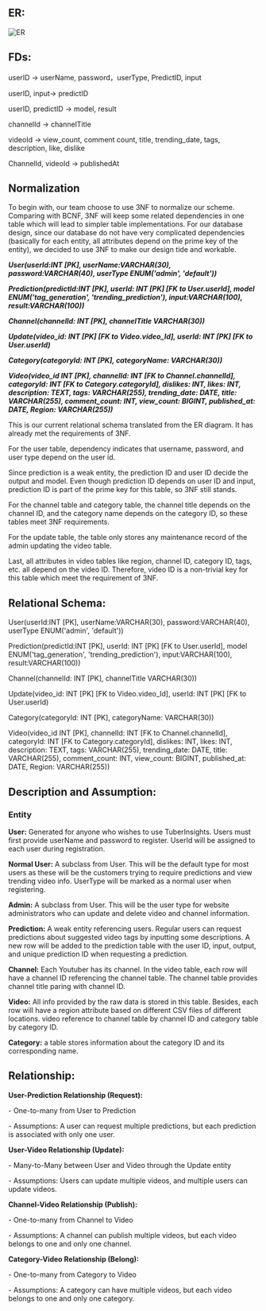 ## ER:

![ER](https://drive.google.com/file/d/1f8H-rAOM7L3d8hERAhGbMq5CYQ_qDX9L/view?usp=sharing)

## FDs:

userID -> userName, password，userType, PredictID, input

userID, input-> predictID

userID, predictID -> model, result

channelId -> channelTitle

videoId -> view_count, comment count, title, trending_date, tags, description, like, dislike

ChannelId, videoId -> publishedAt

## Normalization

To begin with, our team choose to use 3NF to normalize our scheme. Comparing with BCNF, 3NF will keep some related dependencies in one table which will lead to simpler table implementations. For our database design, since our database do not have very complicated dependencies (basically for each entity, all attributes depend on the prime key of the entity), we decided to use 3NF to make our design tide and workable. 


 ***User(userId:INT [PK], userName:VARCHAR(30), password:VARCHAR(40), userType ENUM('admin', 'default'))***


 ***Prediction(predictId:INT [PK], userId: INT [PK] [FK to User.userId], model ENUM('tag_generation', 'trending_prediction'), input:VARCHAR(100), result:VARCHAR(100))***


 ***Channel(channelId: INT [PK], channelTitle VARCHAR(30))***


 ***Update(video_id: INT [PK] [FK to Video.video_Id], userId: INT [PK] [FK to User.userId)***


 ***Category(categoryId: INT [PK], categoryName: VARCHAR(30))***

***Video(video_id INT [PK], channelId: INT [FK to Channel.channelId], categoryId: INT [FK to Category.categoryId], dislikes: INT, likes: INT, description: TEXT, tags: VARCHAR(255), trending_date: DATE, title: VARCHAR(255), comment_count: INT, view_count: BIGINT, published_at: DATE, Region: VARCHAR(255))***

This is our current relational schema translated from the ER diagram. It has already met the requirements of 3NF. 

For the user table, dependency indicates that username, password, and user type depend on the user id. 

Since prediction is a weak entity, the prediction ID and user ID decide the output and model. Even though prediction ID depends on user ID and input, prediction ID is part of the prime key for this table, so 3NF still stands.

For the channel table and category table, the channel title depends on the channel ID, and the category name depends on the category ID, so these tables meet 3NF requirements.

For the update table, the table only stores any maintenance record of the admin updating the video table. 

Last, all attributes in video tables like region, channel ID, category ID, tags, etc. all depend on the video ID. Therefore, video ID is a non-trivial key for this table which meet the requirement of 3NF. 

## Relational Schema:


User(userId:INT [PK], userName:VARCHAR(30), password:VARCHAR(40), userType ENUM('admin', 'default'))

Prediction(predictId:INT [PK], userId: INT [PK] [FK to User.userId], model ENUM('tag_generation', 'trending_prediction'), input:VARCHAR(100), result:VARCHAR(100))


Channel(channelId: INT [PK], channelTitle VARCHAR(30))

Update(video_id: INT [PK] [FK to Video.video_Id], userId: INT [PK] [FK to User.userId)

Category(categoryId: INT [PK], categoryName: VARCHAR(30))


Video(video_id INT [PK], channelId: INT [FK to Channel.channelId], categoryId: INT [FK to Category.categoryId], dislikes: INT, likes: INT, description: TEXT, tags: VARCHAR(255), trending_date: DATE, title: VARCHAR(255), comment_count: INT, view_count: BIGINT, published_at: DATE, Region: VARCHAR(255))



## Description and Assumption:

### Entity

**User:** Generated for anyone who wishes to use TuberInsights. Users must first provide userName and password to register. UserId will be assigned to each user during registration.

**Normal User:** A subclass from User. This will be the default type for most users as these will be the customers trying to require predictions and view trending video info. UserType will be marked as a normal user when registering. 

**Admin:** A subclass from User. This will be the user type for website administrators who can update and delete video and channel information.

**Prediction:** A weak entity referencing users. Regular users can request predictions about suggested video tags by inputting some descriptions. A new row will be added to the prediction table with the user ID, input, output, and unique prediction ID when requesting a prediction.

**Channel:** Each Youtuber has its channel. In the video table, each row will have a channel ID referencing the channel table. The channel table provides channel title paring with channel ID.

**Video:** All info provided by the raw data is stored in this table. Besides, each row will have a region attribute based on different CSV files of different locations. video reference to channel table by channel ID and category table by category ID.

**Category:** a table stores information about the category ID and its corresponding name.

## Relationship:

**User-Prediction Relationship (Request):**

\-    One-to-many from User to Prediction

\-    Assumptions: A user can request multiple predictions, but each prediction is associated with only one user.

**User-Video Relationship (Update):**

\-    Many-to-Many between User and Video through the Update entity

\-    Assumptions: Users can update multiple videos, and multiple users can update videos.

**Channel-Video Relationship (Publish):**

\-    One-to-many from Channel to Video

\-    Assumptions: A channel can publish multiple videos, but each video belongs to one and only one channel.

**Category-Video Relationship (Belong):**

\-    One-to-many from Category to Video

\-    Assumptions: A category can have multiple videos, but each video belongs to one and only one category.
